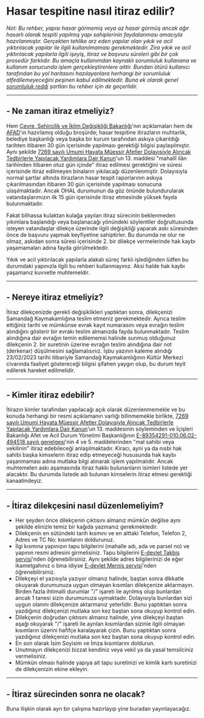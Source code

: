 # Hasar tespitine nasıl itiraz edilir?
  
*Not: Bu rehber, yapısı hasar görmemiş veya az hasar görmüş ancak ağır hasarlı olarak tespiti yapılmış yapı sahiplerinin faydalanması amacıyla hazırlanmıştır. Gerçekten tehlike arz eden yapılar olan yıkık ve acil yıktırılacak yapılar ile ilgili kullanılmaması gerekmektedir. Zira yıkık ve acil yıktırılacak yapılarla ilgili işeyiş, itiraz ve başvuru süreleri gibi bir çok prosedür farklıdır. Bu amaçla kullanımdan kaynaklı sorumluluk kullanana ve kullanım sonucunda işlem gerçekleştirenlere aittir. Bundan ötürü kullanıcı tarafından bu yol haritasını hazılayanlara herhangi bir sorumluluk atfedilemeyeceğini peşinen kabul edilmektedir. Buna ek olarak genel [sorumluluk reddi](https://github.com/symbuzzer/samandag-deprem/blob/main/SORUMLULUK%20REDD%C4%B0.md) şartları bu rehber için de geçerlidir.*  
  
------
## - Ne zaman itiraz etmeliyiz?  
Hem [Çevre, Şehircilik ve İklim Değişikliği Bakanlığı](https://www.ntv.com.tr/turkiye/deprem-bolgesinde-hasar-tespitine-1-ay-icinde-itiraz-hakki,ElW77xEXcECfvQIM5cvGrQ)'nın açıklamaları hem de [AFAD](https://www.afad.gov.tr/kurumlar/afad.gov.tr/39510/xfiles/hasar_tespit_-_10x21.pdf)'ın hazırlamış olduğu broşürde; hasar tespitine itirazların muhtarlık, belediye başkanlığı veya başka bir kurum tarafından askıya çıkarıldığı tarihten itibaren 30 gün içerisinde yapılması gerektiği bilgisi paylaşılmıştır. Aynı şekilde [7269 sayılı Umumi Hayata Müessir Afetler Dolayısiyle Alıncak Tedbirlerle Yapılacak Yardımlara Dair Kanun](https://www.mevzuat.gov.tr/mevzuat?MevzuatNo=7269&MevzuatTur=1&MevzuatTertip=3)'un 13. maddesi "mahallî ilân tarihinden itibaren otuz gün içinde" itiraz edilmesi gerektiğini ve süresi içerisinde itiraz edilmeyen binaların yıkılacağı düzenlenmiştir. Dolayısıyla normal şartlar altında itirazların hasar tespit raporlarının askıya çıkarılmasından itibaren 30 gün içerisinde yapılması sonucuna ulaşılmaktadır. Ancak OHAL durumunun da göz önünde bulundurularak vatandaşlarımızın ilk 15 gün içerisinde itiraz etmesinde yüksek fayda bulunmaktadır.  
  
Fakat bilhassa kulaktan kulağa yayılan itiraz sürecinin beklenmeden yıkımlara başlandığı veya başlanacağı yönündeki söylentiler doğrultusunda isteyen vatandaşlar dilekçe üzerinde ilgili değişikliği yaparak askı süresinden önce de başvuru yapmak keyfiyetine sahiptirler. Bu durumda ne olur ne olmaz, askıdan sonra süresi içerisinde 2. bir dilekçe vermelerinde hak kaybı yaşamamaları adına fayda görülmektedir.  
  
Yıkık ve acil yıktırılacak yapılarla alakalı süreç farklı işlediğinden lütfen bu durumdaki yapınızla ilgili bu rehberi kullanmayınız. Aksi halde hak kaybı yaşamanız kuvvetle muhtemeldir.
  
------
## - Nereye itiraz etmeliyiz?  
İtiraz dilekçenizde gerekli değişiklikleri yaptıktan sonra, dilekçenizi Samandağ Kaymakamlığına teslim etmeniz gerekmektedir. Ayrıca teslim ettiğiniz tarihi ve mümkünse evrak kayıt numarasını veya evrağın teslim alındığını gösterir bir evrakı teslim almanızda fayda bulunmaktadır. Teslim alındığına dair evrağın temin edilememsi halinde sunmuş olduğunuz dilekçenin 2. bir suretinin üzerine evrağın teslim alındığına dair not (derkenar) düşülmesini sağlamalısınız. İşbu yazının kaleme alındığı 23/02/2023 tarihi itibariyle Samandağ Kaymakamlığının Kültür Merkezi civarında faaliyet göstereceği bilgisi şifahen yaygın olup, bu durum teyit edilerek hareket edilmelidir.  
  
------
## - Kimler itiraz edebilir?  
İtirazın kimler tarafından yapılacağı açık olarak düzenlenmemekle ve bu konuda herhangi bir resmi açıklamanın varlığı bilinmemekle birlikte, [7269 sayılı Umumi Hayata Müessir Afetler Dolayısiyle Alıncak Tedbirlerle Yapılacak Yardımlara Dair Kanun](https://www.mevzuat.gov.tr/mevzuat?MevzuatNo=7269&MevzuatTur=1&MevzuatTertip=3)'un 13. maddesinin söyleminden ve İçişleri Bakanlığı Afet ve Acil Durum Yönetimi Başkanlığının [E-89354291-010.06.02-494518 sayılı genelgesi](https://github.com/symbuzzer/samandag-deprem/blob/main/i%C3%A7erikler/dosya-tahliye-genelgesi.pdf)'nin 4 ve 5. maddelerinden "mal sahibi veya vekilinin" itiraz edebileceği anlaşılmaktadır. Kiracı, ayni ya da nısbi hak sahibi başka kimselerin itiraz edip etmeyeceği hususunda hak kaybı yaşanmaması adına mutlaka bilgi alınarak işlem yapılmalıdır. Ancak muhtemelen askı aşamasında itiraz hakkı bulunanların isimleri listede yer alacaktır. Bu durumda listede adı bulunan kimselerin itiraz etmesi gerektiği kanaatindeyiz.   
  
------
## - İtiraz dilekçesini nasıl düzenlemeliyim?
- Her şeyden önce dilekçenin çıktısını almanız mümkün değilse aynı şekilde elinizle temiz bir kağıda yazmanız gerekmektedir.  
- Dilekçenin en sütündeki tarih kısmını ve en alttaki Telefon, Telefon 2, Adres ve TC No: kısımlarını doldurunuz.  
- İlgi kısmına yapınızın tapu bilgilerini (mahalle adı, ada ve parsel no) ve yapının resmi adresini girmelisiniz.  Tapu bilgilerini [E-devlet Takbis servisi](https://www.turkiye.gov.tr/tapu-bilgileri-sorgulama)'nden öğrenebilirsiniz. Aynı şekilde adres bilgilerinizi de eğer ikametgahınız o bina idiyse [E-devlet Mernis servisi](https://www.turkiye.gov.tr/nvi-yerlesim-yeri-ve-diger-adres-belgesi-sorgulama)'nden öğrenebilirsiniz.  
- Dilekçeyi el yazısıyla yazıyor olmanız halinde, baştan sonra dikkatle okuyarak durumunuza uygun olmayan kısımları dilekçenize aktarmayın. Birden fazla ihtimalli durumlar "/" işareti ile ayrılmış olup bunlardan ancak 1 tanesi sizin durumunuza uymaktadır. Dolayısıyla bunlardan sizi uygun olanını dilekçenize aktarmanız yeterlidir. Bunu yaptıktan sonra yazdığınız dilekçenizi mutlaka son kez baştan sona okuyup kontrol edin.  
- Dilekçenin doğrudan çıktısını almanız halinde, yine dilekçeyi baştan aşağı okuyarak "/" işareti ile ayrılan kısımlardan sizinle ilgili olmayan kısımların üzerini hafifçe karalayarak çizin. Bunu yaptıktan sonra yazdığınız dilekçenizi mutlaka son kez baştan sona okuyup kontrol edin.  
- En son olarak İsim Soyisim ve İmza kısımlarını doldurun.  
- Unutmayın dilekçenizi bizzat kendiniz veya vekil ya da yasal temsilciniz vermelisiniz.  
- Mümkün olması halinde yapıya ait tapu suretinizi ve kimlik kartı suretinizi de dilekçenizin ekine ekleyin.  
  
------
## - İtiraz sürecinden sonra ne olacak?  
Buna ilişkin olarak ayrı bir çalışma hazırlayıp yine buradan yayınlayacağız.  
